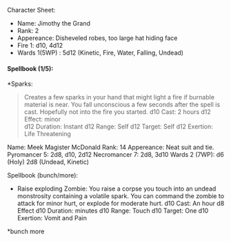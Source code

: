 
Character Sheet:
- Name: Jimothy the Grand
- Rank: 2
- Appereance: Disheveled robes, too large hat hiding face
- Fire 1: d10, 4d12
- Wards 1(5WP) : 5d12 (Kinetic, Fire, Water, Falling, Undead) 

#### Spellbook (1/5):
*Sparks: 
> Creates a few sparks in your hand that might light a fire if burnable material is near.
> You fall unconscious a few seconds after the spell is cast. Hopefully not into the fire you started.
	d10 Cast: 2 hours
	d12 Effect: minor 	
	d12 Duration: Instant
	d12 Range: Self
	d12 Target: Self
	d12 Exertion: Life Threatening


Name: Meek Magister McDonald
Rank: 14
Appereance: Neat suit and tie.
Pyromancer 5: 2d8, d10, 2d12
Necromancer 7: 2d8, 3d10
Wards 2 (7WP): d6 (Holy) 2d8 (Undead, Kinetic)

Spellbook (bunch/more):
* Raise exploding Zombie:
	You raise a corpse you touch into an undead monstrosity containing a volatile spark. You can command the zombie to attack for minor hurt, or explode for moderate hurt.
	d10 Cast: An hour
	 d8 Effect
	d10 Duration: minutes
	d10 Range: Touch
	d10 Target: One
	d10 Exertion: Vomit and Pain

*bunch more
